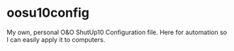 # oosu10config
My own, personal O&amp;O ShutUp10 Configuration file. Here for automation so I can easily apply it to computers.
